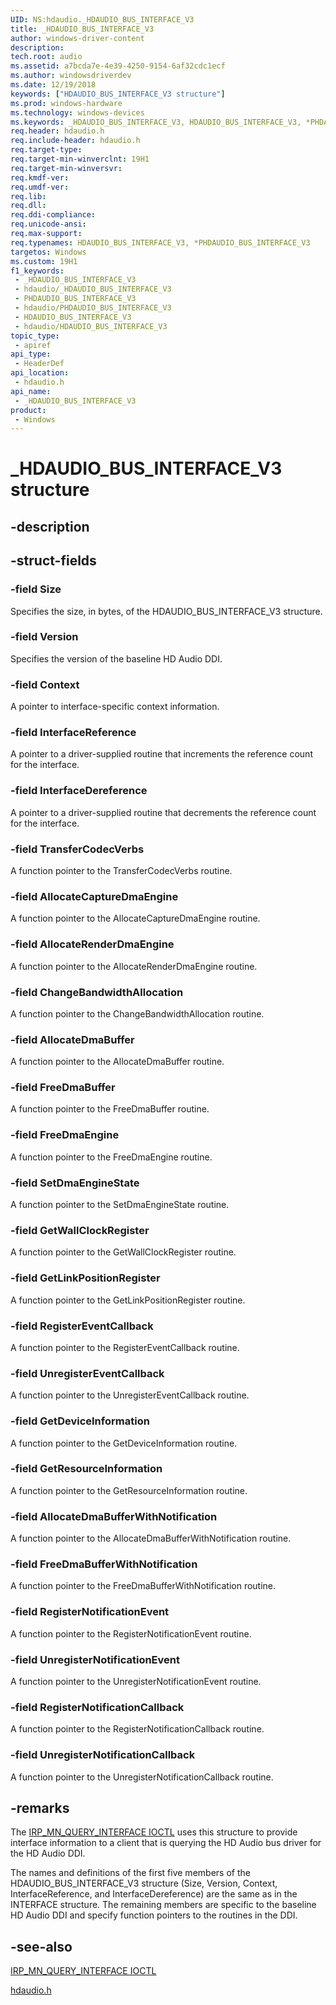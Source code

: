 ```yaml
---
UID: NS:hdaudio._HDAUDIO_BUS_INTERFACE_V3
title: _HDAUDIO_BUS_INTERFACE_V3
author: windows-driver-content
description: 
tech.root: audio
ms.assetid: a7bcda7e-4e39-4250-9154-6af32cdc1ecf
ms.author: windowsdriverdev
ms.date: 12/19/2018
keywords: ["HDAUDIO_BUS_INTERFACE_V3 structure"]
ms.prod: windows-hardware
ms.technology: windows-devices
ms.keywords: _HDAUDIO_BUS_INTERFACE_V3, HDAUDIO_BUS_INTERFACE_V3, *PHDAUDIO_BUS_INTERFACE_V3,
req.header: hdaudio.h
req.include-header: hdaudio.h
req.target-type: 
req.target-min-winverclnt: 19H1
req.target-min-winversvr: 
req.kmdf-ver: 
req.umdf-ver: 
req.lib: 
req.dll: 
req.ddi-compliance: 
req.unicode-ansi: 
req.max-support: 
req.typenames: HDAUDIO_BUS_INTERFACE_V3, *PHDAUDIO_BUS_INTERFACE_V3
targetos: Windows
ms.custom: 19H1
f1_keywords:
 - _HDAUDIO_BUS_INTERFACE_V3
 - hdaudio/_HDAUDIO_BUS_INTERFACE_V3
 - PHDAUDIO_BUS_INTERFACE_V3
 - hdaudio/PHDAUDIO_BUS_INTERFACE_V3
 - HDAUDIO_BUS_INTERFACE_V3
 - hdaudio/HDAUDIO_BUS_INTERFACE_V3
topic_type:
 - apiref
api_type:
 - HeaderDef
api_location:
 - hdaudio.h
api_name:
 - _HDAUDIO_BUS_INTERFACE_V3
product:
 - Windows
---
```


# _HDAUDIO_BUS_INTERFACE_V3 structure


## -description

## -struct-fields

### -field Size

Specifies the size, in bytes, of the HDAUDIO_BUS_INTERFACE_V3 structure.

### -field Version

Specifies the version of the baseline HD Audio DDI.

### -field Context

A pointer to interface-specific context information.

### -field InterfaceReference

A pointer to a driver-supplied routine that increments the reference count for the interface.

### -field InterfaceDereference

A pointer to a driver-supplied routine that decrements the reference count for the interface.

### -field TransferCodecVerbs

A function pointer to the TransferCodecVerbs routine.

### -field AllocateCaptureDmaEngine

A function pointer to the AllocateCaptureDmaEngine routine.

### -field AllocateRenderDmaEngine

A function pointer to the AllocateRenderDmaEngine routine.

### -field ChangeBandwidthAllocation

A function pointer to the ChangeBandwidthAllocation routine.

### -field AllocateDmaBuffer

A function pointer to the AllocateDmaBuffer routine.

### -field FreeDmaBuffer

A function pointer to the FreeDmaBuffer routine.

### -field FreeDmaEngine

A function pointer to the FreeDmaEngine routine.

### -field SetDmaEngineState

A function pointer to the SetDmaEngineState routine.

### -field GetWallClockRegister

A function pointer to the GetWallClockRegister routine.

### -field GetLinkPositionRegister

A function pointer to the GetLinkPositionRegister routine.

### -field RegisterEventCallback

A function pointer to the RegisterEventCallback routine.

### -field UnregisterEventCallback

A function pointer to the UnregisterEventCallback routine.

### -field GetDeviceInformation

A function pointer to the GetDeviceInformation routine.

### -field GetResourceInformation

A function pointer to the GetResourceInformation routine.

### -field AllocateDmaBufferWithNotification

A function pointer to the AllocateDmaBufferWithNotification routine.

### -field FreeDmaBufferWithNotification

A function pointer to the FreeDmaBufferWithNotification routine.

### -field RegisterNotificationEvent

A function pointer to the RegisterNotificationEvent routine.

### -field UnregisterNotificationEvent

A function pointer to the UnregisterNotificationEvent routine.

### -field RegisterNotificationCallback

A function pointer to the RegisterNotificationCallback routine.

### -field UnregisterNotificationCallback

A function pointer to the UnregisterNotificationCallback routine.

## -remarks

The [IRP_MN_QUERY_INTERFACE IOCTL](/windows-hardware/drivers/kernel/irp-mn-query-interface) uses this structure to provide interface information to a client that is querying the HD Audio bus driver for the HD Audio DDI.

The names and definitions of the first five members of the HDAUDIO_BUS_INTERFACE_V3 structure (Size, Version, Context, InterfaceReference, and InterfaceDereference) are the same as in the INTERFACE structure. The remaining members are specific to the baseline HD Audio DDI and specify function pointers to the routines in the DDI.

## -see-also

[IRP_MN_QUERY_INTERFACE IOCTL](/windows-hardware/drivers/kernel/irp-mn-query-interface)

[hdaudio.h](../hdaudio/index.md)